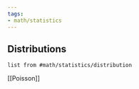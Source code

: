 ```yaml
---
tags:
- math/statistics
---
```

## Distributions
``` dataview
list from #math/statistics/distribution 
```
[[Poisson]]